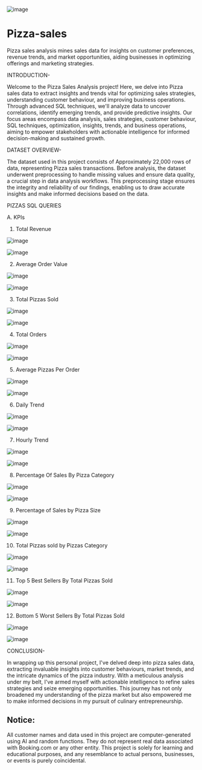 ![image](https://github.com/Skokulwar12/Pizza-sales/assets/163553184/7ceaf69e-1654-4214-adf3-b52bb08dd06d)




# Pizza-sales
Pizza sales analysis mines sales data for insights on customer preferences, revenue trends, and market opportunities, aiding businesses in optimizing offerings and marketing strategies.

INTRODUCTION-

Welcome to the Pizza Sales Analysis project! Here, we delve into Pizza sales data to extract insights and trends vital for optimizing sales strategies, understanding customer behaviour, and improving business operations. Through advanced SQL techniques, we'll analyze data to uncover correlations, identify emerging trends, and provide predictive insights. Our focus areas encompass data analysis, sales strategies, customer behaviour, SQL techniques, optimization, insights, trends, and business operations, aiming to empower stakeholders with actionable intelligence for informed decision-making and sustained growth.

DATASET OVERVIEW-

The dataset used in this project consists of Approximately 22,000 rows of data, representing Pizza sales transactions. Before analysis, the dataset underwent preprocessing to handle missing values and ensure data quality, a crucial step in data analysis workflows. This preprocessing stage ensures the integrity and reliability of our findings, enabling us to draw accurate insights and make informed decisions based on the data.

PIZZAS SQL QUERIES

A.	KPIs

1.	Total Revenue


![image](https://github.com/Skokulwar12/Pizza-sales/assets/163553184/5b8232f0-6fd9-4b33-a5f9-b5a92169452d)


![image](https://github.com/Skokulwar12/Pizza-sales/assets/163553184/3affc082-d601-48b5-bab6-98b829fcea43)

2.	Average Order Value

 
![image](https://github.com/Skokulwar12/Pizza-sales/assets/163553184/ee999248-dd57-4037-85f4-af20d5cf15ea)


![image](https://github.com/Skokulwar12/Pizza-sales/assets/163553184/fe14e3c3-6f84-4e8a-bd6d-a6081977807c)

3.	Total Pizzas Sold


![image](https://github.com/Skokulwar12/Pizza-sales/assets/163553184/36cb5459-15c9-4e6b-9566-2d9a1fec7642)


![image](https://github.com/Skokulwar12/Pizza-sales/assets/163553184/f2c7f8a8-421b-4c24-84ca-9508aaae9648)

4.	Total Orders


![image](https://github.com/Skokulwar12/Pizza-sales/assets/163553184/cd4d0e58-99ba-4daa-b8ed-d00cff9c1297)



![image](https://github.com/Skokulwar12/Pizza-sales/assets/163553184/7b2b3c55-264a-45c2-bdd1-4176b265f7ac)

5.	Average Pizzas Per Order



![image](https://github.com/Skokulwar12/Pizza-sales/assets/163553184/07a42fa7-2e79-4123-b89c-8a1c5b833c1d)



![image](https://github.com/Skokulwar12/Pizza-sales/assets/163553184/26c218e4-3784-439b-a2ab-de70319e7726)

6.	Daily Trend
 

![image](https://github.com/Skokulwar12/Pizza-sales/assets/163553184/4108aae7-db05-49e0-b099-01c7b3507fb6)



![image](https://github.com/Skokulwar12/Pizza-sales/assets/163553184/e98c2965-df76-45aa-b60b-96d6c631d415)

7.	Hourly Trend
 
 

![image](https://github.com/Skokulwar12/Pizza-sales/assets/163553184/c85f50b1-d9ac-473e-8096-a60b48fc5864)




![image](https://github.com/Skokulwar12/Pizza-sales/assets/163553184/acc7dbd2-5998-4ba1-9986-2d125a20ef14)

8.	Percentage Of Sales By Pizza Category
 


![image](https://github.com/Skokulwar12/Pizza-sales/assets/163553184/f8952c7d-60ef-4191-a214-a606342d8b82)



![image](https://github.com/Skokulwar12/Pizza-sales/assets/163553184/9b4df278-aa24-4b46-87be-7b52a921fd1d)

9.	Percentage of Sales by Pizza Size
 

![image](https://github.com/Skokulwar12/Pizza-sales/assets/163553184/f1bcaf8f-e236-46c8-a212-bb3efcaec0b1)

 

![image](https://github.com/Skokulwar12/Pizza-sales/assets/163553184/f362289b-c732-4847-b20a-4793922017e9)

10.	Total Pizzas sold by Pizzas Category
 


![image](https://github.com/Skokulwar12/Pizza-sales/assets/163553184/e85b0af4-fde3-4c4c-bf30-42657102e900)



![image](https://github.com/Skokulwar12/Pizza-sales/assets/163553184/995e82d1-57db-44f2-ab62-bd86c1fe01fb)

11.	 Top 5 Best Sellers By Total Pizzas Sold
 


![image](https://github.com/Skokulwar12/Pizza-sales/assets/163553184/525e046f-56a0-4071-b60d-b554c0e0746c)



![image](https://github.com/Skokulwar12/Pizza-sales/assets/163553184/fc7da846-6c26-4509-9746-f150920613cc)

12.	Bottom 5 Worst Sellers By Total Pizzas Sold
 


![image](https://github.com/Skokulwar12/Pizza-sales/assets/163553184/6886729b-54a0-43db-8a13-c42909acec82)
 


![image](https://github.com/Skokulwar12/Pizza-sales/assets/163553184/0d84d127-72e9-49ed-88dc-a283e6fdfe48)


CONCLUSION-

In wrapping up this personal project, I've delved deep into pizza sales data, extracting invaluable insights into customer behaviours, market trends, and the intricate dynamics of the pizza industry. With a meticulous analysis under my belt, I've armed myself with actionable intelligence to refine sales strategies and seize emerging opportunities. This journey has not only broadened my understanding of the pizza market but also empowered me to make informed decisions in my pursuit of culinary entrepreneurship.


## Notice:

All customer names and data used in this project are computer-generated using AI and random functions. They do not represent real data associated with Booking.com or any other entity. This project is solely for learning and educational purposes, and any resemblance to actual persons, businesses, or events is purely coincidental.
